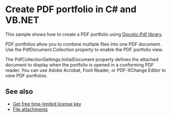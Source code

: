 # Create PDF portfolio in C# and VB.NET

This sample shows how to create a PDF portfolio using [Docotic.Pdf library](https://bitmiracle.com/pdf-library/).

PDF portfolios allow you to combine multiple files into one PDF document.
Use the PdfDocument.Collection property to enable the PDF portfolio view.

The PdfCollectionSettings.InitialDocument property defines the attached document to display
when the portfolio is opened in a conforming PDF reader. You can use Adobe Acrobat, Foxit Reader,
or PDF-XChange Editor to view PDF portfolios.

## See also
* [Get free time-limited license key](https://bitmiracle.com/pdf-library/download)
* [File attachments](https://bitmiracle.com/pdf-library/edit/#attachments)